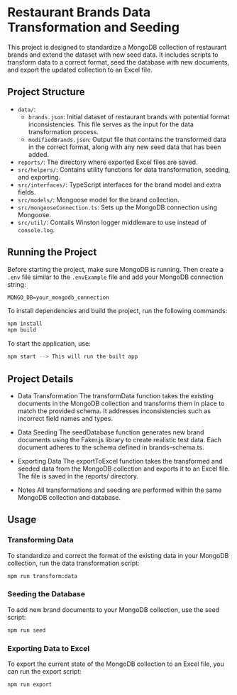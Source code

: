 # Restaurant Brands Data Transformation and Seeding

This project is designed to standardize a MongoDB collection of restaurant brands and extend the dataset with new seed data. It includes scripts to transform data to a correct format, seed the database with new documents, and export the updated collection to an Excel file.

## Project Structure

- `data/`:
  - `brands.json`: Initial dataset of restaurant brands with potential format inconsistencies. This file serves as the input for the data transformation process.
  - `modifiedBrands.json`: Output file that contains the transformed data in the correct format, along with any new seed data that has been added.
- `reports/`: The directory where exported Excel files are saved.
- `src/helpers/`: Contains utility functions for data transformation, seeding, and exporting.
- `src/interfaces/`: TypeScript interfaces for the brand model and extra fields.
- `src/models/`: Mongoose model for the brand collection.
- `src/mongooseConnection.ts`: Sets up the MongoDB connection using Mongoose.
- `src/util/`: Contails Winston logger middleware to use instead of `console.log`.

## Running the Project

Before starting the project, make sure MongoDB is running. Then create a `.env` file similar to the `.envExample` file and add your MongoDB connection string:

```plaintext
MONGO_DB=your_mongodb_connection
```

To install dependencies and build the project, run the following commands:

```bash
npm install
npm build
```

To start the application, use:

```bash
npm start --> This will run the built app
```

## Project Details

- Data Transformation
  The transformData function takes the existing documents in the MongoDB collection and transforms them in place to match the provided schema. It addresses inconsistencies such as incorrect field names and types.

- Data Seeding
  The seedDatabase function generates new brand documents using the Faker.js library to create realistic test data. Each document adheres to the schema defined in brands-schema.ts.

- Exporting Data
  The exportToExcel function takes the transformed and seeded data from the MongoDB collection and exports it to an Excel file. The file is saved in the reports/ directory.

- Notes
  All transformations and seeding are performed within the same MongoDB collection and database.

## Usage

### Transforming Data

To standardize and correct the format of the existing data in your MongoDB collection, run the data transformation script:

```bash
npm run transform:data
```

### Seeding the Database

To add new brand documents to your MongoDB collection, use the seed script:

```bash
npm run seed
```

### Exporting Data to Excel

To export the current state of the MongoDB collection to an Excel file, you can run the export script:

```bash
npm run export
```
